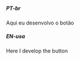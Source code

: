 ##### PT-br
<p>
Aqui eu desenvolvo o botão<br>
</p>

##### EN-usa
<p>
Here I develop the button<br>
</p>